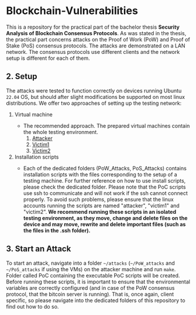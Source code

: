 # Blockchain-Vulnerabilities
This is a repository for the practical part of the bachelor thesis **Security Analysis of Blockchain Consensus Protocols**. As was stated in the thesis, the practical part concerns attacks on the Proof of Work (PoW) and Proof of Stake (PoS) consensus protocols. The attacks are demonstrated on a LAN network. The consensus protocols use different clients and the network setup is different for each of them.

## 2. Setup
The attacks were tested to function correctly on devices running Ubuntu `22.04` OS, but should after slight modifications be supported on most linux distributions. We offer two approaches of setting up the testing network:

<ol>
	<li>Virtual machine</li>
	<ul>
		<li>The recommended approach. The prepared virtual machines contain the whole testing environment.
		<ol>
			<li><a href="https://drive.google.com/file/d/1HVkepO7HxPVoy-m7bZKDLM-6-YwXo6Yk/view?usp=sharing">Attacker</a></li>
			<li><a href="https://drive.google.com/file/d/11KOadLxpXeOh8ngwCxDh9kcufj4MIhpW/view?usp=sharing">Victim1</a></li>
			<li><a href="https://drive.google.com/file/d/1Du0rF0998bvuVo6-fJRVqO4c61KRIMf6/view?usp=sharing">Victim2</a></li>
		</ol> 
		</li>
	</ul>
	<li>Installation scripts</li>
	<ul>
		<li>Each of the dedicated folders (PoW_Attacks, PoS_Attacks) contains installation scripts with the files corresponding to the setup of a testing machine. For further reference on how to use install scripts, please check the dedicated folder. Please note that the PoC scripts use ssh to communicate and will not work if the ssh cannot connect properly. To avoid such problems, please ensure that the linux accounts running the scripts are named "attacker", "victim1" and "victim2".<b> We recommend running these scripts in an isolated testing environment, as they move, change and delete files on the device and may move, rewrite and delete important files (such as the files in the .ssh folder).</b></li> 
	</ul>
</ol>

## 3. Start an Attack 
To start an attack, navigate into a folder `~/attacks` (`~/PoW_attacks` and `~/PoS_attacks` if using the VMs) on the attacker machine and run `make`. Folder called PoC containing the executable PoC scripts will be created. Before running these scripts, it is important to ensure that the environmental variables are correctly configured (and in case of the PoW consensus protocol, that the bitcoin server is running). That is, once again, client specific, so please navigate into the dedicated folders of this repository to find out how to do so.

